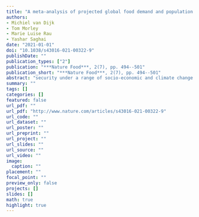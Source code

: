 ```yaml
---
title: "A meta-analysis of projected global food demand and population at risk of hunger for the period 20102050"
authors: 
- Michiel van Dijk
- Tom Morley
- Marie Luise Rau
- Yashar Saghai
date: "2021-01-01"
doi: "10.1038/s43016-021-00322-9"
publishDate: ""
publication_types: ["2"]
publication: "***Nature Food***, 2(7), pp. 494--501"
publication_short: "***Nature Food***, 2(7), pp. 494--501"
abstract: "security under a range of socio-economic and climate change scenarios. Here, we conducted a systematic literature review and meta-analysis to assess the range of future global food security projections to 2050. We reviewed 57 global food security projection and quantitative scenario studies that have been published in the past two decades and discussed the methods, underlying drivers, indicators and projections. Across five representative scenarios that span divergent but plausible socio-economic futures, the total global food demand is expected to increase by 35 to 56 between 2010 and 2050, while population at risk of hunger is expected to change by 91 to +8 over the same period. If climate change is taken into account, the ranges change slightly (+30 to +62 for total food demand and 91 to +30 for population at risk of hunger) but with no statistical differences overall. The results of our review can be used to benchmark new global food security projections and quantitative scenario studies and inform policy analysis and the public debate on the future of food."
summary: ""
tags: []
categories: []
featured: false
url_pdf: ""
url_pdf: "http://www.nature.com/articles/s43016-021-00322-9"
url_code: ""
url_dataset: ""
url_poster: ""
url_preprint: ""
url_project: ""
url_slides: ""
url_source: ""
url_video: ""
image: 
  caption: ""
placement: ""
focal_point: ""
preview_only: false
projects: []
slides: []
math: true
highlight: true
---
```

